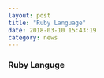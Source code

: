```yaml
---
layout: post
title: "Ruby Language"
date: 2018-03-10 15:43:19
category: news
---
```


### Ruby Languge
